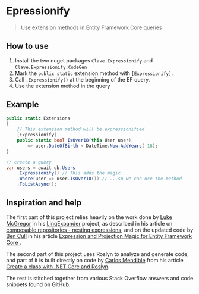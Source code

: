 # Epressionify

> Use extension methods in Entity Framework Core queries

## How to use

1) Install the two nuget packages `Clave.Expressionify` and `Clave.Expressionify.CodeGen`
2) Mark the `public static` extension method with `[Expressionify]`.
3) Call `.Expressionify()` at the beginning of the EF query.
4) Use the extension method in the query

## Example

```csharp
public static Extensions
{
    // This extension method will be expressionified
    [Expressionify]
    public static bool IsOver18(this User user)
        => user.DateOfBirth < DateTime.Now.AddYears(-18);
}

// create a query
var users = await db.Users
    .Expressionify() // This adds the magic...
    .Where(user => user.IsOver18()) // ...so we can use the method
    .ToListAsync();
```

## Inspiration and help

The first part of this project relies heavily on the work done by [Luke McGregor](https://twitter.com/staticv0id) in his [LinqExpander](https://github.com/lukemcgregor/LinqExpander) project, as described in his article on [composable repositories - nesting expressions](https://blog.staticvoid.co.nz/2016/composable_repositories_-_nesting_extensions/), and on the updated code by [Ben Cull](https://twitter.com/BenWhoLikesBeer) in his article [Expression and Projection Magic for Entity Framework Core ](https://benjii.me/2018/01/expression-projection-magic-entity-framework-core/).

The second part of this project uses Roslyn to analyze and generate code, and part of it is built directly on code by [Carlos Mendible](https://twitter.com/cmendibl3) from his article [Create a class with .NET Core and Roslyn](https://carlos.mendible.com/2017/03/02/create-a-class-with-net-core-and-roslyn/).

The rest is stitched together from various Stack Overflow answers and code snippets found on GitHub.